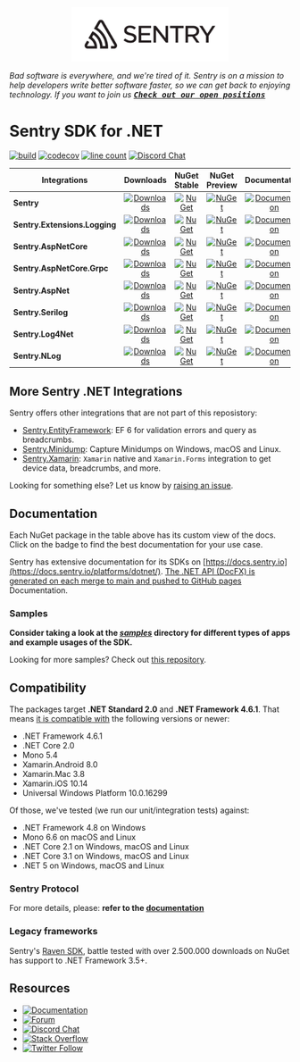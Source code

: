 <p align="center">
  <a href="https://sentry.io" target="_blank">
    <img src=".assets/sentry-logo.png" alt="Sentry logo" width="280">
  </a>
</p>

_Bad software is everywhere, and we're tired of it. Sentry is on a mission to help developers write better software faster, so we can get back to enjoying technology. If you want to join us [<kbd>**Check out our open positions**</kbd>](https://sentry.io/careers/)_

Sentry SDK for .NET 
===========

[![build](https://github.com/getsentry/sentry-dotnet/workflows/build/badge.svg?branch=main)](https://github.com/getsentry/sentry-dotnet/actions?query=branch%3Amain)
[![codecov](https://codecov.io/gh/getsentry/sentry-dotnet/branch/main/graph/badge.svg)](https://codecov.io/gh/getsentry/sentry-dotnet)
[![line count](https://tokei.rs/b1/github/getsentry/sentry-dotnet/)](https://github.com/getsentry/sentry-dotnet/tree/main/src)
[![Discord Chat](https://img.shields.io/discord/621778831602221064?logo=discord&logoColor=ffffff&color=7389D8)](https://discord.gg/PXa5Apfe7K)  


|      Integrations             |    Downloads     |    NuGet Stable     |    NuGet Preview     |  Documentation |
| ----------------------------- | :-------------------: | :-------------------: | :-------------------: | :-------------------: |
|         **Sentry**            | [![Downloads](https://img.shields.io/nuget/dt/Sentry.svg)](https://www.nuget.org/packages/Sentry) | [![NuGet](https://img.shields.io/nuget/v/Sentry.svg)](https://www.nuget.org/packages/Sentry)   |    [![NuGet](https://img.shields.io/nuget/vpre/Sentry.svg)](https://www.nuget.org/packages/Sentry)   | [![Documentation](https://img.shields.io/badge/documentation-sentry.io-green.svg)](https://docs.sentry.io/platforms/dotnet/) |
| **Sentry.Extensions.Logging** | [![Downloads](https://img.shields.io/nuget/dt/Sentry.Extensions.Logging.svg)](https://www.nuget.org/packages/Sentry.Extensions.Logging) | [![NuGet](https://img.shields.io/nuget/v/Sentry.Extensions.Logging.svg)](https://www.nuget.org/packages/Sentry.Extensions.Logging)   | [![NuGet](https://img.shields.io/nuget/vpre/Sentry.Extensions.Logging.svg)](https://www.nuget.org/packages/Sentry.Extensions.Logging)   | [![Documentation](https://img.shields.io/badge/documentation-sentry.io-green.svg)](https://docs.sentry.io/platforms/dotnet/guides/extensions-logging/) |
|     **Sentry.AspNetCore**     | [![Downloads](https://img.shields.io/nuget/dt/Sentry.AspNetCore.svg)](https://www.nuget.org/packages/Sentry.AspNetCore) | [![NuGet](https://img.shields.io/nuget/v/Sentry.AspNetCore.svg)](https://www.nuget.org/packages/Sentry.AspNetCore)   |   [![NuGet](https://img.shields.io/nuget/vpre/Sentry.AspNetCore.svg)](https://www.nuget.org/packages/Sentry.AspNetCore)   | [![Documentation](https://img.shields.io/badge/documentation-sentry.io-green.svg)](https://docs.sentry.io/platforms/dotnet/guides/aspnetcore/) |
|     **Sentry.AspNetCore.Grpc**     | [![Downloads](https://img.shields.io/nuget/dt/Sentry.AspNetCore.Grpc.svg)](https://www.nuget.org/packages/Sentry.AspNetCore.Grpc) | [![NuGet](https://img.shields.io/nuget/v/Sentry.AspNetCore.Grpc.svg)](https://www.nuget.org/packages/Sentry.AspNetCore.Grpc)   |   [![NuGet](https://img.shields.io/nuget/vpre/Sentry.AspNetCore.Grpc.svg)](https://www.nuget.org/packages/Sentry.AspNetCore.Grpc)   | [![Documentation](https://img.shields.io/badge/documentation-sentry.io-green.svg)](https://docs.sentry.io/platforms/dotnet/guides/aspnetcore/) |
|     **Sentry.AspNet**     | [![Downloads](https://img.shields.io/nuget/dt/Sentry.AspNet.svg)](https://www.nuget.org/packages/Sentry.AspNet) | [![NuGet](https://img.shields.io/nuget/v/Sentry.AspNet.svg)](https://www.nuget.org/packages/Sentry.AspNet)   |   [![NuGet](https://img.shields.io/nuget/vpre/Sentry.AspNet.svg)](https://www.nuget.org/packages/Sentry.AspNet)   | [![Documentation](https://img.shields.io/badge/documentation-sentry.io-green.svg)](https://docs.sentry.io/platforms/dotnet/guides/aspnet) |
| **Sentry.Serilog**            | [![Downloads](https://img.shields.io/nuget/dt/Sentry.Serilog.svg)](https://www.nuget.org/packages/Serilog) | [![NuGet](https://img.shields.io/nuget/v/Sentry.Serilog.svg)](https://www.nuget.org/packages/Sentry.Serilog)   | [![NuGet](https://img.shields.io/nuget/vpre/Sentry.Serilog.svg)](https://www.nuget.org/packages/Sentry.Serilog)   | [![Documentation](https://img.shields.io/badge/documentation-sentry.io-green.svg)](https://docs.sentry.io/platforms/dotnet/guides/serilog) |
| **Sentry.Log4Net**            | [![Downloads](https://img.shields.io/nuget/dt/Sentry.Log4Net.svg)](https://www.nuget.org/packages/Sentry.Log4Net) | [![NuGet](https://img.shields.io/nuget/v/Sentry.Log4Net.svg)](https://www.nuget.org/packages/Sentry.Log4Net)   | [![NuGet](https://img.shields.io/nuget/vpre/Sentry.Log4Net.svg)](https://www.nuget.org/packages/Sentry.Log4Net)   | [![Documentation](https://img.shields.io/badge/documentation-sentry.io-green.svg)](https://docs.sentry.io/platforms/dotnet/guides/log4net) |
| **Sentry.NLog**               | [![Downloads](https://img.shields.io/nuget/dt/Sentry.NLog.svg)](https://www.nuget.org/packages/Sentry.NLog) | [![NuGet](https://img.shields.io/nuget/v/Sentry.NLog.svg)](https://www.nuget.org/packages/Sentry.NLog)   | [![NuGet](https://img.shields.io/nuget/vpre/Sentry.NLog.svg)](https://www.nuget.org/packages/Sentry.NLog)   | [![Documentation](https://img.shields.io/badge/documentation-sentry.io-green.svg)](https://docs.sentry.io/platforms/dotnet/guides/nlog) |

## More Sentry .NET Integrations

Sentry offers other integrations that are not part of this reposistory:

* [Sentry.EntityFramework](https://github.com/getsentry/sentry-dotnet-ef): EF 6 for validation errors and query as breadcrumbs.
* [Sentry.Minidump](https://github.com/getsentry/sentry-dotnet-minidump): Capture Minidumps on Windows, macOS and Linux.
* [Sentry.Xamarin](https://github.com/getsentry/sentry-xamarin): `Xamarin` native and `Xamarin.Forms` integration to get device data, breadcrumbs, and more.

Looking for something else? Let us know by [raising an issue](https://github.com/getsentry/sentry-dotnet/issues/new).

## Documentation

Each NuGet package in the table above has its custom view of the docs. Click on the badge to find the best documentation for your use case.

Sentry has extensive documentation for its SDKs on [https://docs.sentry.io](https://docs.sentry.io/platforms/dotnet/).
[The .NET API (DocFX) is generated on each merge to main and pushed to GitHub pages](https://getsentry.github.io/sentry-dotnet/index.html) Documentation.

### Samples

**Consider taking a look at the _[samples](https://github.com/getsentry/sentry-dotnet/tree/main/samples)_ directory for different types of apps and example usages of the SDK.**

Looking for more samples? Check out [this repository](https://github.com/getsentry/examples).

## Compatibility

The packages target **.NET Standard 2.0** and **.NET Framework 4.6.1**. That means [it is compatible with](https://docs.microsoft.com/en-us/dotnet/standard/net-standard) the following versions or newer:

* .NET Framework 4.6.1
* .NET Core 2.0
* Mono 5.4
* Xamarin.Android 8.0
* Xamarin.Mac 3.8 
* Xamarin.iOS 10.14
* Universal Windows Platform 10.0.16299

Of those, we've tested (we run our unit/integration tests) against:

* .NET Framework 4.8 on Windows
* Mono 6.6 on macOS and Linux
* .NET Core 2.1 on Windows, macOS and Linux
* .NET Core 3.1 on Windows, macOS and Linux
* .NET 5 on Windows, macOS and Linux

### Sentry Protocol

For more details, please: **refer to the [documentation](https://getsentry.github.io/sentry-dotnet/index.html)**

### Legacy frameworks

Sentry's [Raven SDK](https://github.com/getsentry/raven-csharp/), battle tested with over 2.500.000 downloads on NuGet has support to .NET Framework 3.5+.

## Resources

* [![Documentation](https://img.shields.io/badge/documentation-sentry.io-green.svg)](https://docs.sentry.io/platforms/dotnet/)
* [![Forum](https://img.shields.io/badge/forum-sentry-green.svg)](https://forum.sentry.io/c/sdks)
* [![Discord Chat](https://img.shields.io/discord/621778831602221064?logo=discord&logoColor=ffffff&color=7389D8)](https://discord.gg/PXa5Apfe7K)  
* [![Stack Overflow](https://img.shields.io/badge/stack%20overflow-sentry-green.svg)](http://stackoverflow.com/questions/tagged/sentry)
* [![Twitter Follow](https://img.shields.io/twitter/follow/getsentry?label=getsentry&style=social)](https://twitter.com/intent/follow?screen_name=getsentry)

